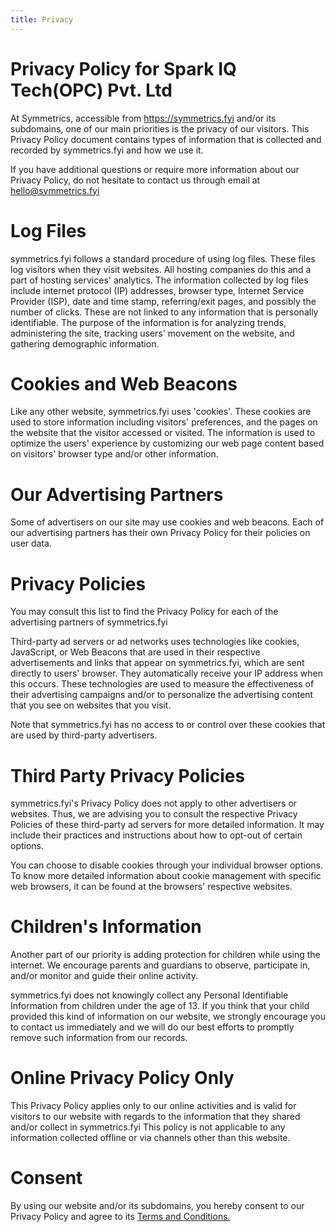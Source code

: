 ```yaml
---
title: Privacy
---
```


# Privacy Policy for Spark IQ Tech(OPC) Pvt. Ltd

At Symmetrics, accessible from https://symmetrics.fyi  and/or its subdomains, one of our main priorities is the privacy of our visitors. This Privacy Policy document contains types of information that is collected and recorded by symmetrics.fyi and how we use it.

If you have additional questions or require more information about our Privacy Policy, do not hesitate to contact us through email at hello@symmetrics.fyi

# Log Files

symmetrics.fyi follows a standard procedure of using log files. These files log visitors when they visit websites. All hosting companies do this and a part of hosting services' analytics. The information collected by log files include internet protocol (IP) addresses, browser type, Internet Service Provider (ISP), date and time stamp, referring/exit pages, and possibly the number of clicks. These are not linked to any information that is personally identifiable. The purpose of the information is for analyzing trends, administering the site, tracking users' movement on the website, and gathering demographic information.

# Cookies and Web Beacons

Like any other website, symmetrics.fyi uses 'cookies'. These cookies are used to store information including visitors' preferences, and the pages on the website that the visitor accessed or visited. The information is used to optimize the users' experience by customizing our web page content based on visitors' browser type and/or other information.

# Our Advertising Partners

Some of advertisers on our site may use cookies and web beacons. Each of our advertising partners has their own Privacy Policy for their policies on user data.

# Privacy Policies

You may consult this list to find the Privacy Policy for each of the advertising partners of symmetrics.fyi

Third-party ad servers or ad networks uses technologies like cookies, JavaScript, or Web Beacons that are used in their respective advertisements and links that appear on symmetrics.fyi, which are sent directly to users' browser. They automatically receive your IP address when this occurs. These technologies are used to measure the effectiveness of their advertising campaigns and/or to personalize the advertising content that you see on websites that you visit.

Note that symmetrics.fyi has no access to or control over these cookies that are used by third-party advertisers.

# Third Party Privacy Policies

symmetrics.fyi's Privacy Policy does not apply to other advertisers or websites. Thus, we are advising you to consult the respective Privacy Policies of these third-party ad servers for more detailed information. It may include their practices and instructions about how to opt-out of certain options.

You can choose to disable cookies through your individual browser options. To know more detailed information about cookie management with specific web browsers, it can be found at the browsers' respective websites. 

# Children's Information

Another part of our priority is adding protection for children while using the internet. We encourage parents and guardians to observe, participate in, and/or monitor and guide their online activity.

symmetrics.fyi does not knowingly collect any Personal Identifiable Information from children under the age of 13. If you think that your child provided this kind of information on our website, we strongly encourage you to contact us immediately and we will do our best efforts to promptly remove such information from our records.

# Online Privacy Policy Only

This Privacy Policy applies only to our online activities and is valid for visitors to our website with regards to the information that they shared and/or collect in symmetrics.fyi This policy is not applicable to any information collected offline or via channels other than this website.

# Consent

By using our website and/or its subdomains, you hereby consent to our Privacy Policy and agree to its [Terms and Conditions.](/terms_and_conditions)
